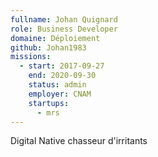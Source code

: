 ```yaml
---
fullname: Johan Quignard
role: Business Developer
domaine: Déploiement
github: Johan1983
missions:
  - start: 2017-09-27
    end: 2020-09-30
    status: admin
    employer: CNAM
    startups:
      - mrs
---
```

Digital Native chasseur d'irritants